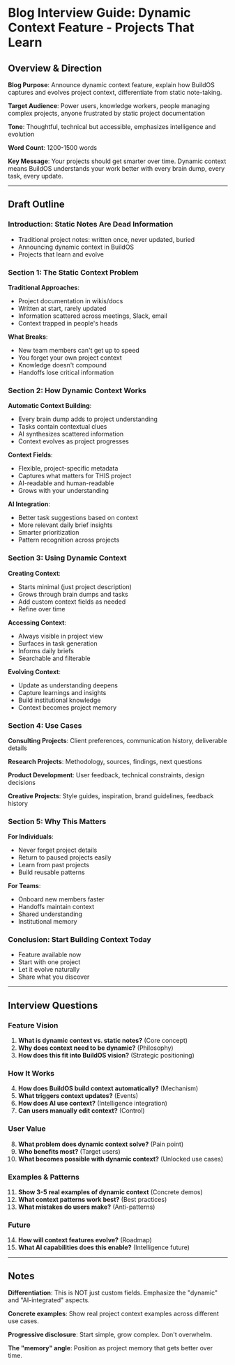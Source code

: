 # Blog Interview Guide: Dynamic Context Feature - Projects That Learn

## Overview & Direction

**Blog Purpose**: Announce dynamic context feature, explain how BuildOS captures and evolves project context, differentiate from static note-taking.

**Target Audience**: Power users, knowledge workers, people managing complex projects, anyone frustrated by static project documentation

**Tone**: Thoughtful, technical but accessible, emphasizes intelligence and evolution

**Word Count**: 1200-1500 words

**Key Message**: Your projects should get smarter over time. Dynamic context means BuildOS understands your work better with every brain dump, every task, every update.

---

## Draft Outline

### Introduction: Static Notes Are Dead Information
- Traditional project notes: written once, never updated, buried
- Announcing dynamic context in BuildOS
- Projects that learn and evolve

### Section 1: The Static Context Problem

**Traditional Approaches**:
- Project documentation in wikis/docs
- Written at start, rarely updated
- Information scattered across meetings, Slack, email
- Context trapped in people's heads

**What Breaks**:
- New team members can't get up to speed
- You forget your own project context
- Knowledge doesn't compound
- Handoffs lose critical information

### Section 2: How Dynamic Context Works

**Automatic Context Building**:
- Every brain dump adds to project understanding
- Tasks contain contextual clues
- AI synthesizes scattered information
- Context evolves as project progresses

**Context Fields**:
- Flexible, project-specific metadata
- Captures what matters for THIS project
- AI-readable and human-readable
- Grows with your understanding

**AI Integration**:
- Better task suggestions based on context
- More relevant daily brief insights
- Smarter prioritization
- Pattern recognition across projects

### Section 3: Using Dynamic Context

**Creating Context**:
- Starts minimal (just project description)
- Grows through brain dumps and tasks
- Add custom context fields as needed
- Refine over time

**Accessing Context**:
- Always visible in project view
- Surfaces in task generation
- Informs daily briefs
- Searchable and filterable

**Evolving Context**:
- Update as understanding deepens
- Capture learnings and insights
- Build institutional knowledge
- Context becomes project memory

### Section 4: Use Cases

**Consulting Projects**: Client preferences, communication history, deliverable details

**Research Projects**: Methodology, sources, findings, next questions

**Product Development**: User feedback, technical constraints, design decisions

**Creative Projects**: Style guides, inspiration, brand guidelines, feedback history

### Section 5: Why This Matters

**For Individuals**:
- Never forget project details
- Return to paused projects easily
- Learn from past projects
- Build reusable patterns

**For Teams**:
- Onboard new members faster
- Handoffs maintain context
- Shared understanding
- Institutional memory

### Conclusion: Start Building Context Today
- Feature available now
- Start with one project
- Let it evolve naturally
- Share what you discover

---

## Interview Questions

### Feature Vision
1. **What is dynamic context vs. static notes?** (Core concept)
2. **Why does context need to be dynamic?** (Philosophy)
3. **How does this fit into BuildOS vision?** (Strategic positioning)

### How It Works
4. **How does BuildOS build context automatically?** (Mechanism)
5. **What triggers context updates?** (Events)
6. **How does AI use context?** (Intelligence integration)
7. **Can users manually edit context?** (Control)

### User Value
8. **What problem does dynamic context solve?** (Pain point)
9. **Who benefits most?** (Target users)
10. **What becomes possible with dynamic context?** (Unlocked use cases)

### Examples & Patterns
11. **Show 3-5 real examples of dynamic context** (Concrete demos)
12. **What context patterns work best?** (Best practices)
13. **What mistakes do users make?** (Anti-patterns)

### Future
14. **How will context features evolve?** (Roadmap)
15. **What AI capabilities does this enable?** (Intelligence future)

---

## Notes

**Differentiation**: This is NOT just custom fields. Emphasize the "dynamic" and "AI-integrated" aspects.

**Concrete examples**: Show real project context examples across different use cases.

**Progressive disclosure**: Start simple, grow complex. Don't overwhelm.

**The "memory" angle**: Position as project memory that gets better over time.
